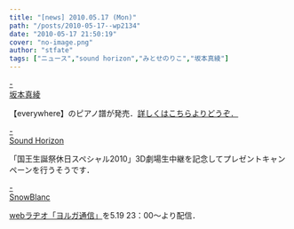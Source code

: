 ```yaml
---
title: "[news] 2010.05.17 (Mon)"
path: "/posts/2010-05-17--wp2134"
date: "2010-05-17 21:50:19"
cover: "no-image.png"
author: "stfate"
tags: ["ニュース","sound horizon","みとせのりこ","坂本真綾"]
---
```


<style type="text/css">
<!--
p {white-space: pre-wrap};
-->
</style>

<a  href="http://www.jvcmusic.co.jp/maaya/news/index.html" target="_blank">- 坂本真綾</a>
<div >【everywhere】のピアノ譜が発売．<a href="http://www.kmp.co.jp/" target="_blank">詳しくはこちらよりどうぞ．</a></div>

<a  href="http://www.soundhorizon.com/information/index.html#100517" target="_blank">- Sound Horizon</a>
<div >「国王生誕祭休日スペシャル2010」3D劇場生中継を記念してプレゼントキャンペーンを行うそうです．</div>

<a  href="http://blog.snowblanc.net/" target="_blank">- SnowBlanc</a>
<div ><a href="http://www.tts-products.co.jp/yorlga/info/?cat=9" target="_blank">webラヂオ「ヨルガ通信」</a>を5.19 23：00～より配信．</div>